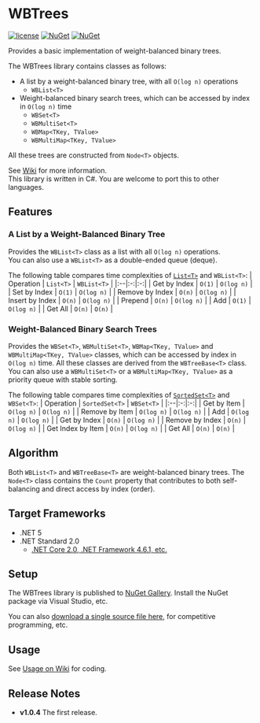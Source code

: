 # WBTrees
[![license](https://img.shields.io/github/license/sakapon/WBTrees.svg)](LICENSE)
[![NuGet](https://img.shields.io/nuget/v/WBTrees.svg)](https://www.nuget.org/packages/WBTrees/)
[![NuGet](https://img.shields.io/nuget/dt/WBTrees.svg)](https://www.nuget.org/packages/WBTrees/)

Provides a basic implementation of weight-balanced binary trees.

The WBTrees library contains classes as follows:
- A list by a weight-balanced binary tree, with all `O(log n)` operations
  - `WBList<T>`
- Weight-balanced binary search trees, which can be accessed by index in `O(log n)` time
  - `WBSet<T>`
  - `WBMultiSet<T>`
  - `WBMap<TKey, TValue>`
  - `WBMultiMap<TKey, TValue>`

All these trees are constructed from `Node<T>` objects.

See [Wiki](https://github.com/sakapon/WBTrees/wiki) for more information.  
This library is written in C#.
You are welcome to port this to other languages.

## Features

### A List by a Weight-Balanced Binary Tree
Provides the `WBList<T>` class as a list with all `O(log n)` operations.  
You can also use a `WBList<T>` as a double-ended queue (deque).

The following table compares time complexities of [`List<T>`](https://docs.microsoft.com/dotnet/api/system.collections.generic.list-1) and `WBList<T>`:
| Operation | `List<T>` | `WBList<T>` |
|:--|:-:|:-:|
| Get by Index | `O(1)` | `O(log n)` |
| Set by Index | `O(1)` | `O(log n)` |
| Remove by Index | `O(n)` | `O(log n)` |
| Insert by Index | `O(n)` | `O(log n)` |
| Prepend | `O(n)` | `O(log n)` |
| Add | `O(1)` | `O(log n)` |
| Get All | `O(n)` | `O(n)` |

### Weight-Balanced Binary Search Trees
Provides the `WBSet<T>`, `WBMultiSet<T>`, `WBMap<TKey, TValue>` and `WBMultiMap<TKey, TValue>` classes, which can be accessed by index in `O(log n)` time. All these classes are derived from the `WBTreeBase<T>` class.  
You can also use a `WBMultiSet<T>` or a `WBMultiMap<TKey, TValue>` as a priority queue with stable sorting.

The following table compares time complexities of [`SortedSet<T>`](https://docs.microsoft.com/dotnet/api/system.collections.generic.sortedset-1) and `WBSet<T>`:
| Operation | `SortedSet<T>` | `WBSet<T>` |
|:--|:-:|:-:|
| Get by Item | `O(log n)` | `O(log n)` |
| Remove by Item | `O(log n)` | `O(log n)` |
| Add | `O(log n)` | `O(log n)` |
| Get by Index | `O(n)` | `O(log n)` |
| Remove by Index | `O(n)` | `O(log n)` |
| Get Index by Item | `O(n)` | `O(log n)` |
| Get All | `O(n)` | `O(n)` |

## Algorithm
Both `WBList<T>` and `WBTreeBase<T>` are weight-balanced binary trees.
The `Node<T>` class contains the `Count` property that contributes to both self-balancing and direct access by index (order).

## Target Frameworks
- .NET 5
- .NET Standard 2.0
  - [.NET Core 2.0, .NET Framework 4.6.1, etc.](https://docs.microsoft.com/dotnet/standard/net-standard)

## Setup
The WBTrees library is published to [NuGet Gallery](https://www.nuget.org/packages/WBTrees/).
Install the NuGet package via Visual Studio, etc.

You can also [download a single source file here](downloads), for competitive programming, etc.

## Usage
See [Usage on Wiki](https://github.com/sakapon/WBTrees/wiki/Usage) for coding.

## Release Notes
- **v1.0.4** The first release.
